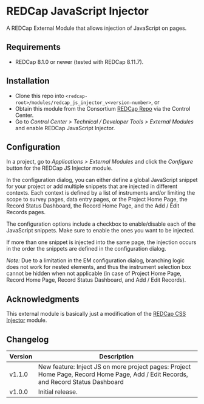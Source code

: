 # REDCap JavaScript Injector

A REDCap External Module that allows injection of JavaScript on pages.

## Requirements

- REDCap 8.1.0 or newer (tested with REDCap 8.11.7).

## Installation

- Clone this repo into `<redcap-root>/modules/redcap_js_injector_v<version-number>`, or
- Obtain this module from the Consortium [REDCap Repo](https://redcap.vanderbilt.edu/consortium/modules/index.php) via the Control Center.
- Go to _Control Center > Technical / Developer Tools > External Modules_ and enable REDCap JavaScript Injector.

## Configuration

In a project, go to _Applications > External Modules_ and click the _Configure_ button for the REDCap JS Injector module.

In the configuration dialog, you can either define a global JavaScript snippet for your project or add multiple snippets that are injected in different contexts. Each context is defined by a list of instruments and/or limiting the scope to survey pages, data entry pages, or the Project Home Page, the Record Status Dashboard, the Record Home Page, and the Add / Edit Records pages.

The configuration options include a checkbox to enable/disable each of the JavaScript snippets. Make sure to enable the ones you want to be injected.

If more than one snippet is injected into the same page, the injection occurs in the order the snippets are defined in the configuration dialog.

_Note:_ Due to a limitation in the EM configuration dialog, branching logic does not work for nested elements, and thus the instrument selection box cannot be hidden when not applicable (in case of Project Home Page, Record Home Page, Record Status Dashboard, and Add / Edit Records).

## Acknowledgments

This external module is basically just a modification of the [REDCap CSS Injector](https://github.com/ctsit/redcap_css_injector) module.

## Changelog

Version | Description
------- | ------------------
v1.1.0  | New feature: Inject JS on more project pages: Project Home Page, Record Home Page, Add / Edit Records, and Record Status Dashboard
v1.0.0  | Initial release.

